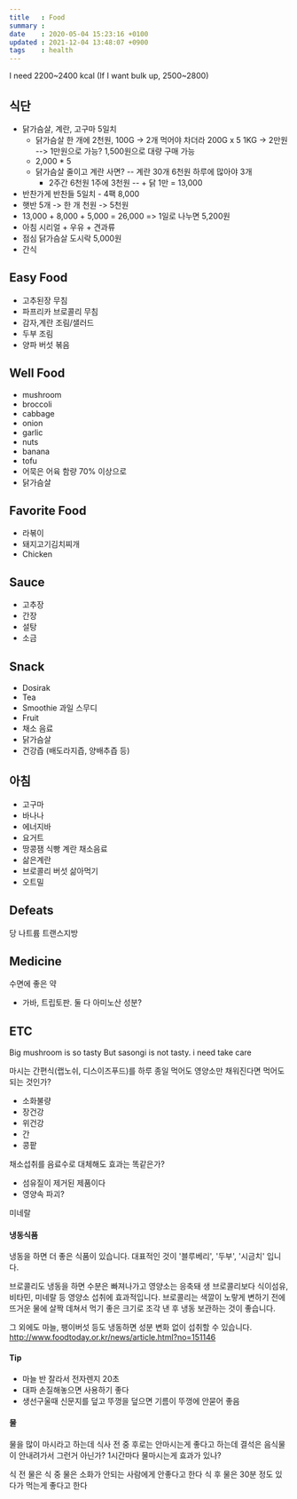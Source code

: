 ```yaml
---
title   : Food
summary :
date    : 2020-05-04 15:23:16 +0100
updated : 2021-12-04 13:48:07 +0900
tags    : health
---
```


I need 2200~2400 kcal (If I want bulk up, 2500~2800)

## 식단
- 닭가슴살, 계란, 고구마 5일치
  - 닭가슴살 한 개에 2천원, 100G -> 2개 먹어야 차더라 200G x 5 1KG -> 2만원 --> 1만원으로 가능?  1,500원으로 대량 구매 가능
  - 2,000 * 5
  - 닭가슴살 줄이고 계란 사면? -- 계란 30개 6천원 하루에 많아야 3개
    - 2주간 6천원 1주에 3천원 -- + 닭 1만 = 13,000
- 반찬가게 반찬들 5일치 - 4팩 8,000
- 햇반 5개 -> 한 개 천원 -> 5천원
- 13,000 + 8,000 + 5,000 = 26,000 => 1일로 나누면 5,200원
- 아침 시리얼 + 우유 + 견과류
- 점심 닭가슴살 도시락 5,000원
- 간식

## Easy Food
- 고추된장 무침
- 파프리카 브로콜리 무침
- 감자,계란 조림/샐러드
- 두부 조림
- 양파 버섯 볶음

## Well Food
- mushroom
- broccoli
- cabbage
- onion
- garlic
- nuts
- banana
- tofu
- 어묵은 어육 함량 70% 이상으로
- 닭가슴살

## Favorite Food
- 라볶이
- 돼지고기김치찌개
- Chicken

## Sauce
- 고추장
- 간장
- 설탕
- 소금

## Snack
- Dosirak
- Tea
- Smoothie 과일 스무디
- Fruit
- 채소 음료
- 닭가슴살
- 건강즙 (배도라지즙, 양배추즙 등)

## 아침
- 고구마
- 바나나
- 에너지바
- 요거트
- 땅콩잼 식빵 계란 채소음료
- 삶은계란
- 브로콜리 버섯 삶아먹기
- 오트밀

## Defeats
당
나트륨
트랜스지방

## Medicine
수면에 좋은 약
- 가바, 트립토판. 둘 다 아미노산 성분?

## ETC
Big mushroom is so tasty
But sasongi is not tasty. i need take care

마시는 간편식(랩노쉬, 디스이즈푸드)를 하루 종일 먹어도 영양소만 채워진다면 먹어도 되는 것인가?
- 소화불량
- 장건강
- 위건강
- 간
- 콩팥

채소섭취를 음료수로 대체해도 효과는 똑같은가?
- 섬유질이 제거된 제품이다
- 영양속 파괴?

미네랄

#### 냉동식품
냉동을 하면 더 좋은 식품이 있습니다. 대표적인 것이 '블루베리', '두부', '시금치' 입니다.

브로콜리도 냉동을 하면 수분은 빠져나가고 영양소는 응축돼 생 브로콜리보다 식이섬유, 비타민, 미네랄 등 영양소 섭취에 효과적입니다. 브로콜리는 색깔이 노랗게 변하기 전에 뜨거운 물에 살짝 데쳐서 먹기 좋은 크기로 조각 낸 후 냉동 보관하는 것이 좋습니다.

그 외에도 마늘, 팽이버섯 등도 냉동하면 성분 변화 없이 섭취할 수 있습니다.
http://www.foodtoday.or.kr/news/article.html?no=151146

#### Tip
- 마늘 반 잘라서 전자렌지 20초
- 대파 손질해놓으면 사용하기 좋다
- 생선구울때 신문지를 덮고 뚜껑을 덮으면 기름이 뚜껑에 안묻어 좋음

#### 물
물을 많이 마시라고 하는데 식사 전 중 후로는 안마시는게 좋다고 하는데
결석은 음식물이 안내려가서 그런거 아닌가?
1시간마다 물마시는게 효과가 있나?

식 전 물은
식 중 물은 소화가 안되는 사람에게 안좋다고 한다
식 후 물은 30분 정도 있다가 먹는게 좋다고 한다